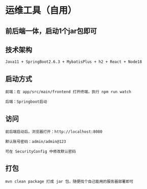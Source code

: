 # 运维工具（自用）

## 前后端一体，启动1个jar包即可

## 技术架构

    Java11 + SpringBoot2.6.3 + MybatisPlus + h2 + React + Node18

## 启动方式

    前端：在 app/src/main/frontend 打开终端，执行 npm run watch

    后端：Springboot启动

## 访问

    前后端启动后，浏览器打开：http://localhost:8080

    默认账号密码：admin/admin@123

    可在 SecurityConfig 中修改默认密码

## 打包

    mvn clean package 打成 jar 包，随便找个自己能用的服务器部署即可